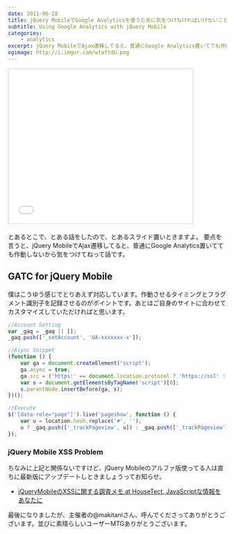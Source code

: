 ```yaml
---
date: 2011-06-28
title: jQuery MobileでGoogle Analyticsを使うために気をつけなければいけないこと
subtitle: Using Google Analytics with jQuery Mobile
categories: 
    - analytics
excerpt: jQuery MobileでAjax遷移してると、普通にGoogle Analytics置いてても作動しないから気をつけてねって話です。
ogimage: http://i.imgur.com/wtaftdU.png
---
```


<iframe src="//www.slideshare.net/slideshow/embed_code/key/B85ZvFNIIylyud" width="425" height="355" frameborder="0" marginwidth="0" marginheight="0" scrolling="no" style="border:1px solid #CCC; border-width:1px; margin-bottom:5px; max-width: 100%;" allowfullscreen></iframe>

とあるとこで、とある話をしたので、とあるスライド置いときますよ。 要点を言うと、jQuery MobileでAjax遷移してると、普通にGoogle Analytics置いてても作動しないから気をつけてねって話です。

## GATC for jQuery Mobile

僕はこうゆう感じでとりあえず対応しています。作動させるタイミングとフラグメント識別子を記録させるのがポイントです。あとはご自身のサイトに合わせてカスタマイズしていただければと思います。

```javascript
//Account Setting
var _gaq = _gaq || [];
_gaq.push(['_setAccount', 'UA-xxxxxxx-x']);

//Async Snippet
(function () {
    var ga = document.createElement('script');
    ga.async = true;
    ga.src = ('https:' == document.location.protocol ? 'https://ssl' : 'http://www') + '.google-analytics.com/ga.js';
    var s = document.getElementsByTagName('script')[0];
    s.parentNode.insertBefore(ga, s);
})();

//Execute
$('[data-role="page"]').live('pageshow', function () {
    var u = location.hash.replace('#', '');
    u ? _gaq.push(['_trackPageview', u]) : _gaq.push(['_trackPageview']);
});
```

### jQuery Mobile XSS Problem

ちなみに上記と関係ないですけど、jQuery Mobileのアルファ版使ってる人は直ちに最新版にアップデートしときましょうってお知らせ。

+ [jQueryMobileのXSSに関する調査メモ at HouseTect, JavaScriptな情報をあなたに](http://hisasann.com/housetect/2011/06/jquerymobilexss.html)

最後になりましたが、主催者の@makitaniさん、呼んでくださってありがとうございます。並びに素晴らしいユーザーMTGありがとうございます。